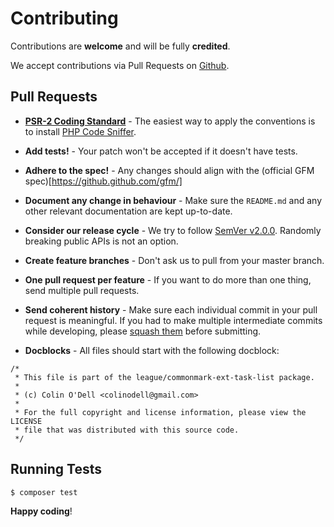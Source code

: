 # Contributing

Contributions are **welcome** and will be fully **credited**.

We accept contributions via Pull Requests on [Github](https://github.com/thephpleague/commonmark-ext-task-list).

## Pull Requests

- **[PSR-2 Coding Standard](https://github.com/php-fig/fig-standards/blob/master/accepted/PSR-2-coding-style-guide.md)** - The easiest way to apply the conventions is to install [PHP Code Sniffer](http://pear.php.net/package/PHP_CodeSniffer).

- **Add tests!** - Your patch won't be accepted if it doesn't have tests.

- **Adhere to the spec!** - Any changes should align with the (official GFM spec)[https://github.github.com/gfm/]

- **Document any change in behaviour** - Make sure the `README.md` and any other relevant documentation are kept up-to-date.

- **Consider our release cycle** - We try to follow [SemVer v2.0.0](http://semver.org/). Randomly breaking public APIs is not an option.

- **Create feature branches** - Don't ask us to pull from your master branch.

- **One pull request per feature** - If you want to do more than one thing, send multiple pull requests.

- **Send coherent history** - Make sure each individual commit in your pull request is meaningful. If you had to make multiple intermediate commits while developing, please [squash them](http://www.git-scm.com/book/en/v2/Git-Tools-Rewriting-History#Changing-Multiple-Commit-Messages) before submitting.

- **Docblocks** - All files should start with the following docblock:

~~~
/*
 * This file is part of the league/commonmark-ext-task-list package.
 *
 * (c) Colin O'Dell <colinodell@gmail.com>
 *
 * For the full copyright and license information, please view the LICENSE
 * file that was distributed with this source code.
 */
~~~

## Running Tests

``` bash
$ composer test
```


**Happy coding**!
